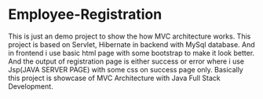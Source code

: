 # Employee-Registration
This is just an demo project to show the how MVC architecture works.
This project is based on Servlet, Hibernate in backend with MySql database.
And in frontend i use basic html page with some bootstrap to make it look better. 
And the output of registration page is either success or error where i use Jsp(JAVA SERVER PAGE) with some css on success page only.
Basically this project is showcase of MVC Architecture with Java Full Stack Development.

